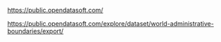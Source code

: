 https://public.opendatasoft.com/

https://public.opendatasoft.com/explore/dataset/world-administrative-boundaries/export/